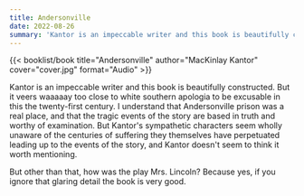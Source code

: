 ```yaml
---
title: Andersonville
date: 2022-08-26
summary: 'Kantor is an impeccable writer and this book is beautifully constructed. But it veers waaaaay too close to white southern apologia to be excusable…'
---
```


{{< booklist/book
title="Andersonville"
author="MacKinlay Kantor"
cover="cover.jpg"
format="Audio" >}}

Kantor is an impeccable writer and this book is beautifully constructed. But it veers waaaaay too close to white southern apologia to be excusable in this the twenty-first century. I understand that Andersonville prison was a real place, and that the tragic events of the story are based in truth and worthy of examination. But Kantor's sympathetic characters seem wholly unaware of the centuries of suffering they themselves have perpetuated leading up to the events of the story, and Kantor doesn't seem to think it worth mentioning.

But other than that, how was the play Mrs. Lincoln? Because yes, if you ignore that glaring detail the book is very good.